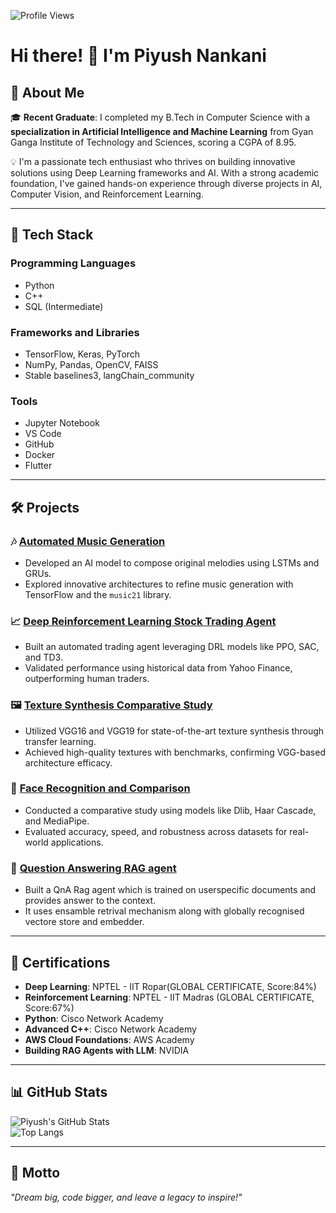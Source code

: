 ![Profile Views](https://komarev.com/ghpvc/?username=Opty0602&color=blue&style=flat-square)
# Hi there! 👋 I'm Piyush Nankani  

## 🚀 About Me  
🎓 **Recent Graduate**: I completed my B.Tech in Computer Science with a **specialization in Artificial Intelligence and Machine Learning** from Gyan Ganga Institute of Technology and Sciences, scoring a CGPA of 8.95.  

💡 I'm a passionate tech enthusiast who thrives on building innovative solutions using Deep Learning frameworks and AI. With a strong academic foundation, I've gained hands-on experience through diverse projects in AI, Computer Vision, and Reinforcement Learning.  

---

## 🔧 Tech Stack  
### **Programming Languages**  
- Python  
- C++  
- SQL (Intermediate)  

### **Frameworks and Libraries**  
- TensorFlow, Keras, PyTorch  
- NumPy, Pandas, OpenCV, FAISS  
- Stable baselines3, langChain_community

### **Tools**  
- Jupyter Notebook  
- VS Code  
- GitHub  
- Docker  
- Flutter  

---

## 🛠️ Projects  

### 🎶 [Automated Music Generation](https://github.com/Opty0602/MelodyGeneration)  
- Developed an AI model to compose original melodies using LSTMs and GRUs.  
- Explored innovative architectures to refine music generation with TensorFlow and the `music21` library.  

### 📈 [Deep Reinforcement Learning Stock Trading Agent](https://github.com/Opty0602/drl-stock-trading-agent)  
- Built an automated trading agent leveraging DRL models like PPO, SAC, and TD3.  
- Validated performance using historical data from Yahoo Finance, outperforming human traders.  

### 🖼️ [Texture Synthesis Comparative Study](https://github.com/Opty0602/texture-synthesis-comparative-study)  
- Utilized VGG16 and VGG19 for state-of-the-art texture synthesis through transfer learning.  
- Achieved high-quality textures with benchmarks, confirming VGG-based architecture efficacy.  

### 🤖 [Face Recognition and Comparison](https://github.com/Opty0602/face-recognition-comparison)  
- Conducted a comparative study using models like Dlib, Haar Cascade, and MediaPipe.  
- Evaluated accuracy, speed, and robustness across datasets for real-world applications.  

### 🧠 [Question Answering RAG agent](https://github.com/Opty0602/QArag_Agent)
- Built a QnA Rag agent which is trained on userspecific documents and provides answer to the context.
- It uses ensamble retrival mechanism along with globally recognised vectore store and embedder.

---

## 📜 Certifications  
- **Deep Learning**: NPTEL - IIT Ropar(GLOBAL CERTIFICATE, Score:84%)  
- **Reinforcement Learning**: NPTEL - IIT Madras (GLOBAL CERTIFICATE, Score:67%)
- **Python**: Cisco Network Academy  
- **Advanced C++**: Cisco Network Academy  
- **AWS Cloud Foundations**: AWS Academy  
- **Building RAG Agents with LLM**: NVIDIA  

---

## 📊 GitHub Stats  
![Piyush's GitHub Stats](https://github-readme-stats.vercel.app/api?username=Opty0602&show_icons=true&theme=radical)  
![Top Langs](https://github-readme-stats.vercel.app/api/top-langs/?username=Opty0602&layout=compact&theme=radical)  

---

## 🌌 Motto  
*"Dream big, code bigger, and leave a legacy to inspire!"*  

